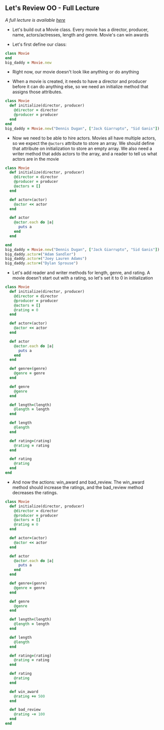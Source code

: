 ## Let's Review OO - Full Lecture

_A full lecture is available [here](LECTURE.md)_

+ Let's build out a Movie class. Every movie has a director, producer, name, actors/actresses, length and genre. Movie's can win awards

+ Let's first define our class:
```ruby
class Movie
end
big_daddy = Movie.new
```
  * Right now, our movie doesn't look like anything or do anything

+ When a movie is created, it needs to have a director and producer before it can do anything else, so we need an initialize method that assigns those attributes. 
```ruby
class Movie
  def initialize(director, producer)
    @director = director
    @producer = producer
  end
end
big_daddy = Movie.new("Dennis Dugan", ["Jack Giarrupto", "Sid Ganis"])
``` 

+ Now we need to be able to hire actors. Movies all have multiple actors, so we expect the `@actors` attribute to store an array. We should define that attribute on initialization to store an empty array. We also need a writer method that adds actors to the array, and a reader to tell us what actors are in the movie

```ruby
class Movie
  def initialize(director, producer)
    @director = director
    @producer = producer
    @actors = []
  end

  def actor=(actor)
    @actor << actor
  end

  def actor
    @actor.each do |a|
      puts a
    end
  end

end
big_daddy = Movie.new("Dennis Dugan", ["Jack Giarrupto", "Sid Ganis"])
big_daddy.actor=("Adam Sandler")
big_daddy.actor=("Joey Lauren Adams")
big_daddy.actor=("Dylan Sprouse")
``` 

+ Let's add reader and writer methods for length, genre, and rating. A movie doesn't start out with a rating, so let's set it to 0 in initialization
```ruby
class Movie
  def initialize(director, producer)
    @director = director
    @producer = producer
    @actors = []
    @rating = 0
  end

  def actor=(actor)
    @actor << actor
  end

  def actor
    @actor.each do |a|
      puts a
    end
  end

  def genre=(genre)
    @genre = genre
  end

  def genre
    @genre
  end

  def length=(length)
    @length = length
  end

  def length
    @length
  end

  def rating=(rating)
    @rating = rating
  end

  def rating
    @rating
  end
end

```

+ And now the actions: win_award and bad_review. The win_award method should increase the ratings, and the bad_review method decreases the ratings.
```ruby
class Movie
  def initialize(director, producer)
    @director = director
    @producer = producer
    @actors = []
    @rating = 0
  end

  def actor=(actor)
    @actor << actor
  end

  def actor
    @actor.each do |a|
      puts a
    end
  end

  def genre=(genre)
    @genre = genre
  end

  def genre
    @genre
  end

  def length=(length)
    @length = length
  end

  def length
    @length
  end

  def rating=(rating)
    @rating = rating
  end

  def rating
    @rating
  end

  def win_award
    @rating += 500
  end

  def bad_review
    @rating -= 100
  end
end
```